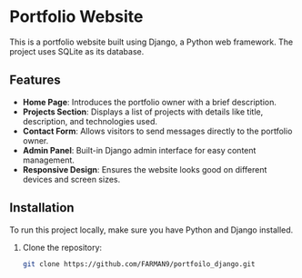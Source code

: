 # Portfolio Website

This is a portfolio website built using Django, a Python web framework. The project uses SQLite as its database.

## Features

- **Home Page**: Introduces the portfolio owner with a brief description.
- **Projects Section**: Displays a list of projects with details like title, description, and technologies used.
- **Contact Form**: Allows visitors to send messages directly to the portfolio owner.
- **Admin Panel**: Built-in Django admin interface for easy content management.
- **Responsive Design**: Ensures the website looks good on different devices and screen sizes.

## Installation

To run this project locally, make sure you have Python and Django installed.

1. Clone the repository:

   ```bash
   git clone https://github.com/FARMAN9/portfoilo_django.git

   
